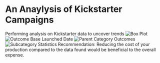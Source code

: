 # An Anaylysis of Kickstarter Campaigns
Performing analysis on Kickstarter data to uncover trends
![Box Plot ](https://user-images.githubusercontent.com/91230916/136464171-3150fe87-ce02-4ce2-aa0b-b60188b64ffc.png)
![Outcome Base Launched Date](https://user-images.githubusercontent.com/91230916/136464187-5b71b1c2-44ec-4faa-ad9f-3dbbf9fed601.png)
![Parent Category Outcomes ](https://user-images.githubusercontent.com/91230916/136464206-83498dd7-e895-4569-bf86-7c371e6761bf.png)
![Subcategory Statistics](https://user-images.githubusercontent.com/91230916/136464221-5bd7ba4e-3349-47d1-8264-472d033c3106.png)
Recommendation: Reducing the cost of your production compared to the data found would be beneficial to the overall expense. 
